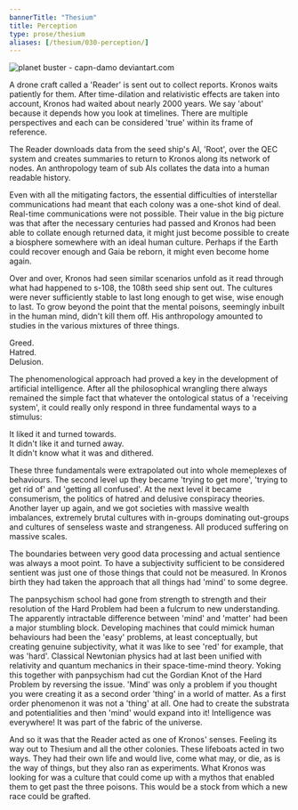 ```yaml
---
bannerTitle: "Thesium" 
title: Perception 
type: prose/thesium
aliases: [/thesium/030-perception/]
---
```

![planet buster - capn-damo deviantart.com](/images/thesium/planet-buster.jpg)

A drone craft called a 'Reader' is sent out to collect reports. Kronos
waits patiently for them. After time-dilation and relativistic effects
are taken into account, Kronos had waited about nearly 2000 years. We say 'about'
because it depends how you look at timelines. There are multiple
perspectives and each can be considered 'true' within its frame of
reference.  

The Reader downloads data from the seed ship's AI, 'Root', over the QEC
system and creates summaries to return to Kronos along its network of
nodes. An anthropology team of sub AIs collates the data into a human
readable history.  

Even with all the mitigating factors, the essential difficulties of
interstellar communications had meant that each colony was a one-shot
kind of deal. Real-time communications were not possible. Their value in
the big picture was that after the necessary centuries had passed and
Kronos had been able to collate enough returned data, it might just
become possible to create a biosphere somewhere with an ideal human
culture. Perhaps if the Earth could recover enough and Gaia be reborn,
it might even become home again.

Over and over, Kronos had seen similar scenarios unfold as it read through what
had happened to s-108, the 108th seed ship sent out. The cultures were never
sufficiently stable to last long enough to get wise, wise enough to last. To
grow beyond the point that the mental poisons, seemingly inbuilt in the
human mind, didn't kill them off. His anthropology amounted to studies in the
various mixtures of three things.

Greed.  
Hatred.  
Delusion.  

The phenomenological approach had proved a key in the development of
artificial intelligence. After all the philosophical wrangling there
always remained the simple fact that whatever the ontological status of
a 'receiving system', it could really only respond in three fundamental
ways to a stimulus:  

It liked it and turned towards.  
It didn't like it and turned away.  
It didn't know what it was and dithered.  

These three fundamentals were extrapolated out into whole memeplexes of
behaviours. The second level up they became 'trying to get more', 'trying to
get rid of' and 'getting all confused'. At the next level it became
consumerism, the politics of hatred and delusive conspiracy theories. Another
layer up again, and we got societies with massive wealth imbalances, extremely
brutal cultures with in-groups dominating out-groups and cultures of senseless
waste and strangeness. All produced suffering on massive scales.

The boundaries between very good data processing and actual sentience was
always a moot point. To have a subjectivity sufficient to be considered
sentient was just one of those things that could not be measured. In Kronos
birth they had taken the approach that all things had 'mind' to some degree.  

The panpsychism school had gone from strength to strength and their resolution
of the Hard Problem had been a fulcrum to new understanding. The apparently
intractable difference between 'mind' and 'matter' had been a major stumbling
block. Developing machines that could mimick human behaviours had been the
'easy' problems, at least conceptually, but creating genuine subjectivity, what
it was like to see 'red' for example, that was 'hard'. Classical Newtonian
physics had at last been unified with relativity and quantum mechanics in their
space-time-mind theory. Yoking this together with panpsychism had cut the
Gordian Knot of the Hard Problem by reversing the issue. 'Mind' was only a
problem if you thought you were creating it as a second order 'thing' in a
world of matter. As a first order phenomenon it was not a 'thing' at all. One
had to create the substrata and potentialities and then 'mind' would expand
into it! Intelligence was everywhere! It was part of the fabric of the
universe. 

And so it was that the Reader acted as one of Kronos' senses. Feeling its way
out to Thesium and all the other colonies. These lifeboats acted in two ways.
They had their own life and would live, come what may, or die, as is the way of
things, but they also ran as experiments. What Kronos was looking for was a
culture that could come up with a mythos that enabled them to get past the
three poisons. This would be a stock from which a new race could be grafted.
